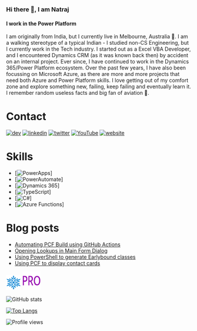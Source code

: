 ### Hi there 👋, I am Natraj
#### I work in the Power Platform

I am originally from India, but I currently live in Melbourne, Australia 🦘. I am a walking stereotype of a typical Indian - I studied non-CS Engineering, but I currently work in the Tech industry. I started out as a Excel VBA Developer, and I encountered Dynamics CRM (as it was known back then) by accident on an internal project. Ever since, I have continued to work in the Dynamics 365/Power Platform ecosystem. Over the past few years, I have also been focussing on Microsoft Azure, as there are more and more projects that need both Azure and Power Platform skills. I love getting out of my comfort zone and explore something new, failing, keep failing and eventually learn it. I remember random useless facts and big fan of aviation 🛫.

# Contact
[<img src='https://img.shields.io/badge/DEV.TO-%230A0A0A.svg?&style=for-the-badge&logo=dev-dot-to&logoColor=white' alt='dev' height='40'>](https://dev.to/rajyraman)  [<img src='https://img.shields.io/badge/linkedin-%230077B5.svg?&style=for-the-badge&logo=linkedin&logoColor=white' alt='linkedin' height='40'>](https://www.linkedin.com/in/natrajyegnaraman/)  [<img src='https://img.shields.io/badge/twitter-%231DA1F2.svg?&style=for-the-badge&logo=twitter&logoColor=white' alt='twitter' height='40'>](https://twitter.com/rajyraman)  [<img src='https://img.shields.io/badge/youtube-%23FF0000.svg?&style=for-the-badge&logo=youtube&logoColor=white"' alt='YouTube' height='40'>](https://www.youtube.com/channel/NatrajYegnaraman)  [<img src='https://img.shields.io/badge/rss-%23FFA500.svg?&style=for-the-badge&logo=rss&logoColor=white' alt='website' height='40'>](dreamingincrm.com/feed)

# Skills
* [<img src='https://img.shields.io/badge/Power%20Apps-%23742774.svg?&style=flat-square&logo=microsoft&logoColor=white' alt='PowerApps' height='40'>]
* [<img src='https://img.shields.io/badge/Power%20Automate-%2306f.svg?&style=flat-square&logo=microsoft&logoColor=white' alt='PowerAutomate' height='40'>]
* [<img src='https://img.shields.io/badge/Dynamics%20365-%23002050.svg?&style=flat-square&logo=Dynamics%20365&logoColor=white' alt='Dynamics 365' height='40'>]
* [<img src='https://img.shields.io/badge/TypeScript%20-%23007ACC.svg?&style=flat-square&logo=typescript&logoColor=white' alt='TypeScript' height='40'>]
* [<img src='https://img.shields.io/badge/C%20Sharp-%23239120.svg?&style=flat-square&logo=c%20sharp&logoColor=white"' alt='C#' height='40'>]
* [<img src='https://img.shields.io/badge/Azure%20Functions-%230062ad.svg?&style=flat-square&logo=azure%20functions&logoColor=white"' alt='Azure Functions' height='40'>]

# Blog posts
<!-- BLOG-POST-LIST:START -->
- [Automating PCF Build using GitHub Actions](https://dreamingincrm.com/2020/05/06/automating-pcf-build-using-github-actions/)
- [Opening Lookups in Main Form Dialog](https://dreamingincrm.com/2020/02/27/opening-lookups-in-main-form-dialog/)
- [Using PowerShell to generate Earlybound classes](https://dreamingincrm.com/2019/11/16/using-powershell-to-generate-earlybound-classes/)
- [Using PCF to display contact cards](https://dreamingincrm.com/2019/08/15/using-pcf-to-display-contact-cards/)
<!-- BLOG-POST-LIST:END -->

<a href='https://archiveprogram.github.com/'><img src='https://raw.githubusercontent.com/acervenky/animated-github-badges/master/assets/acbadge.gif' width='40' height='40'></a> <a href='https://github.com/pricing'><img src='https://raw.githubusercontent.com/acervenky/animated-github-badges/master/assets/pro.gif' width='50' height='50'></a>

![GitHub stats](https://github-readme-stats.vercel.app/api?username=rajyraman&show_icons=true)  

[![Top Langs](https://github-readme-stats.vercel.app/api/top-langs/?username=rajyraman)](https://github.com/anuraghazra/github-readme-stats)

![Profile views](https://gpvc.arturio.dev/rajyraman)
